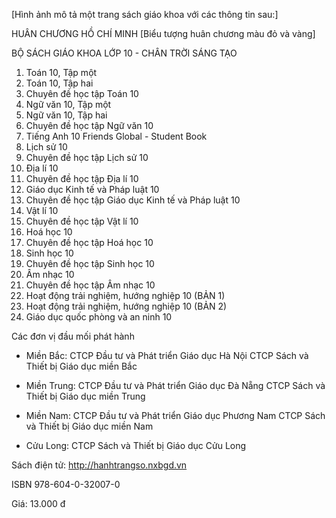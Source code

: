 [Hình ảnh mô tả một trang sách giáo khoa với các thông tin sau:]

HUÂN CHƯƠNG HỒ CHÍ MINH
[Biểu tượng huân chương màu đỏ và vàng]

BỘ SÁCH GIÁO KHOA LỚP 10 - CHÂN TRỜI SÁNG TẠO

1. Toán 10, Tập một
2. Toán 10, Tập hai
3. Chuyên đề học tập Toán 10
4. Ngữ văn 10, Tập một
5. Ngữ văn 10, Tập hai
6. Chuyên đề học tập Ngữ văn 10
7. Tiếng Anh 10
   Friends Global - Student Book
8. Lịch sử 10
9. Chuyên đề học tập Lịch sử 10
10. Địa lí 10
11. Chuyên đề học tập Địa lí 10
12. Giáo dục Kinh tế và Pháp luật 10
13. Chuyên đề học tập Giáo dục Kinh tế và Pháp luật 10
14. Vật lí 10
15. Chuyên đề học tập Vật lí 10
16. Hoá học 10
17. Chuyên đề học tập Hoá học 10
18. Sinh học 10
19. Chuyên đề học tập Sinh học 10
20. Âm nhạc 10
21. Chuyên đề học tập Âm nhạc 10
22. Hoạt động trải nghiệm, hướng nghiệp 10 (BẢN 1)
23. Hoạt động trải nghiệm, hướng nghiệp 10 (BẢN 2)
24. Giáo dục quốc phòng và an ninh 10

Các đơn vị đầu mối phát hành

- Miền Bắc:    CTCP Đầu tư và Phát triển Giáo dục Hà Nội
                CTCP Sách và Thiết bị Giáo dục miền Bắc

- Miền Trung:  CTCP Đầu tư và Phát triển Giáo dục Đà Nẵng
                CTCP Sách và Thiết bị Giáo dục miền Trung

- Miền Nam:    CTCP Đầu tư và Phát triển Giáo dục Phương Nam
                CTCP Sách và Thiết bị Giáo dục miền Nam

- Cửu Long:    CTCP Sách và Thiết bị Giáo dục Cửu Long

Sách điện tử:  http://hanhtrangso.nxbgd.vn

ISBN 978-604-0-32007-0

Giá: 13.000 đ